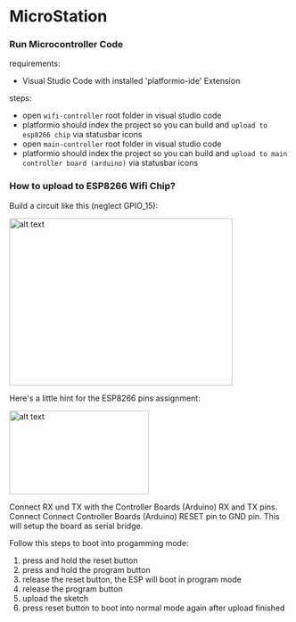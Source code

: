 # MicroStation

### Run Microcontroller Code

requirements:
- Visual Studio Code with installed 'platformio-ide' Extension

steps:
- open `wifi-controller` root folder in visual studio code
- platformio should index the project so you can build and `upload to esp8266 chip` via statusbar icons
- open `main-controller` root folder in visual studio code 
- platformio should index the project so you can build and `upload to main controller board (arduino)` via statusbar icons

### How to upload to ESP8266 Wifi Chip?

Build a circuit like this (neglect GPIO_15):

<img src="https://tttapa.github.io/Images/ESP8266-2.png" alt="alt text" width="400" height="300">

Here's a little hint for the ESP8266 pins assignment:

<img src="https://components101.com/sites/default/files/component_pin/ESP8266-Pinout.png" alt="alt text" width="250" height="150">

Connect RX und TX with the Controller Boards (Arduino) RX and TX pins.
Connect Connect Controller Boards (Arduino) RESET pin to GND pin. This will setup the board as serial bridge.


Follow this steps to boot into progamming mode:
1. press and hold the reset button
2. press and hold the program button
3. release the reset button, the ESP will boot in program mode
4. release the program button
5. upload the sketch
6. press reset button to boot into normal mode again after upload finished
